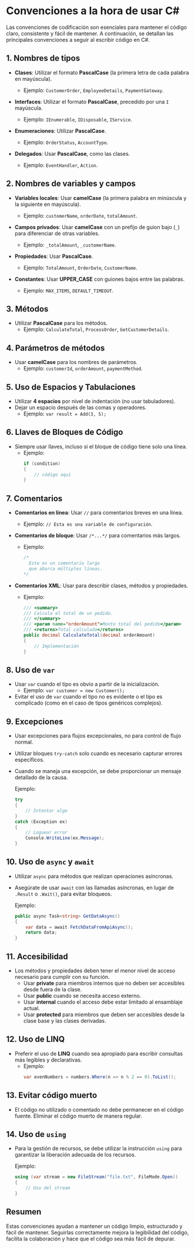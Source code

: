 ﻿# Convenciones a la hora de usar C#

Las convenciones de codificación son esenciales para mantener el código claro, consistente y fácil de mantener. A continuación, se detallan las principales convenciones a seguir al escribir código en C#.

## 1. **Nombres de tipos**
- **Clases**: Utilizar el formato **PascalCase** (la primera letra de cada palabra en mayúscula).
  - Ejemplo: `CustomerOrder`, `EmployeeDetails`, `PaymentGateway`.
  
- **Interfaces**: Utilizar el formato **PascalCase**, precedido por una `I` mayúscula.
  - Ejemplo: `IEnumerable`, `IDisposable`, `IService`.

- **Enumeraciones**: Utilizar **PascalCase**.
  - Ejemplo: `OrderStatus`, `AccountType`.

- **Delegados**: Usar **PascalCase**, como las clases.
  - Ejemplo: `EventHandler`, `Action`.

## 2. **Nombres de variables y campos**
- **Variables locales**: Usar **camelCase** (la primera palabra en minúscula y la siguiente en mayúscula).
  - Ejemplo: `customerName`, `orderDate`, `totalAmount`.

- **Campos privados**: Usar **camelCase** con un prefijo de guion bajo (`_`) para diferenciar de otras variables.
  - Ejemplo: `_totalAmount`, `_customerName`.

- **Propiedades**: Usar **PascalCase**.
  - Ejemplo: `TotalAmount`, `OrderDate`, `CustomerName`.

- **Constantes**: Usar **UPPER_CASE** con guiones bajos entre las palabras.
  - Ejemplo: `MAX_ITEMS`, `DEFAULT_TIMEOUT`.

## 3. **Métodos**
- Utilizar **PascalCase** para los métodos.
  - Ejemplo: `CalculateTotal`, `ProcessOrder`, `GetCustomerDetails`.

## 4. **Parámetros de métodos**
- Usar **camelCase** para los nombres de parámetros.
  - Ejemplo: `customerId`, `orderAmount`, `paymentMethod`.

## 5. **Uso de Espacios y Tabulaciones**
- Utilizar **4 espacios** por nivel de indentación (no usar tabuladores).
- Dejar un espacio después de las comas y operadores.
  - Ejemplo: `var result = Add(3, 5);`

## 6. **Llaves de Bloques de Código**
- Siempre usar llaves, incluso si el bloque de código tiene solo una línea.
  - Ejemplo:
    ```csharp
    if (condition)
    {
        // código aquí
    }
    ```

## 7. **Comentarios**
- **Comentarios en línea**: Usar `//` para comentarios breves en una línea.
  - Ejemplo: `// Esta es una variable de configuración`.

- **Comentarios de bloque**: Usar `/*...*/` para comentarios más largos.
  - Ejemplo:
    ```csharp
    /*
      Este es un comentario largo
      que abarca múltiples líneas.
    */
    ```

- **Comentarios XML**: Usar para describir clases, métodos y propiedades.
  - Ejemplo:
    ```csharp
    /// <summary>
    /// Calcula el total de un pedido.
    /// </summary>
    /// <param name="orderAmount">Monto total del pedido</param>
    /// <returns>Total calculado</returns>
    public decimal CalculateTotal(decimal orderAmount)
    {
        // Implementación
    }
    ```

## 8. **Uso de `var`**
- Usar `var` cuando el tipo es obvio a partir de la inicialización.
  - Ejemplo: `var customer = new Customer();`
- Evitar el uso de `var` cuando el tipo no es evidente o el tipo es complicado (como en el caso de tipos genéricos complejos).

## 9. **Excepciones**
- Usar excepciones para flujos excepcionales, no para control de flujo normal.
- Utilizar bloques `try-catch` solo cuando es necesario capturar errores específicos.
- Cuando se maneja una excepción, se debe proporcionar un mensaje detallado de la causa.
  
  Ejemplo:
  ```csharp
  try
  {
      // Intentar algo
  }
  catch (Exception ex)
  {
      // Loguear error
      Console.WriteLine(ex.Message);
  }
  ```

## 10. **Uso de `async` y `await`**
- Utilizar `async` para métodos que realizan operaciones asíncronas.
- Asegúrate de usar `await` con las llamadas asíncronas, en lugar de `.Result` o `.Wait()`, para evitar bloqueos.
  
  Ejemplo:
  ```csharp
  public async Task<string> GetDataAsync()
  {
      var data = await FetchDataFromApiAsync();
      return data;
  }
  ```

## 11. **Accesibilidad**
- Los métodos y propiedades deben tener el menor nivel de acceso necesario para cumplir con su función.
  - Usar **private** para miembros internos que no deben ser accesibles desde fuera de la clase.
  - Usar **public** cuando se necesita acceso externo.
  - Usar **internal** cuando el acceso debe estar limitado al ensamblaje actual.
  - Usar **protected** para miembros que deben ser accesibles desde la clase base y las clases derivadas.

## 12. **Uso de LINQ**
- Preferir el uso de **LINQ** cuando sea apropiado para escribir consultas más legibles y declarativas.
  - Ejemplo:
    ```csharp
    var evenNumbers = numbers.Where(n => n % 2 == 0).ToList();
    ```

## 13. **Evitar código muerto**
- El código no utilizado o comentado no debe permanecer en el código fuente. Eliminar el código muerto de manera regular.

## 14. **Uso de `using`**
- Para la gestión de recursos, se debe utilizar la instrucción `using` para garantizar la liberación adecuada de los recursos.
  
  Ejemplo:
  ```csharp
  using (var stream = new FileStream("file.txt", FileMode.Open))
  {
      // Uso del stream
  }
  ```

## Resumen
Estas convenciones ayudan a mantener un código limpio, estructurado y fácil de mantener. Seguirlas correctamente mejora la legibilidad del código, facilita la colaboración y hace que el código sea más fácil de depurar.